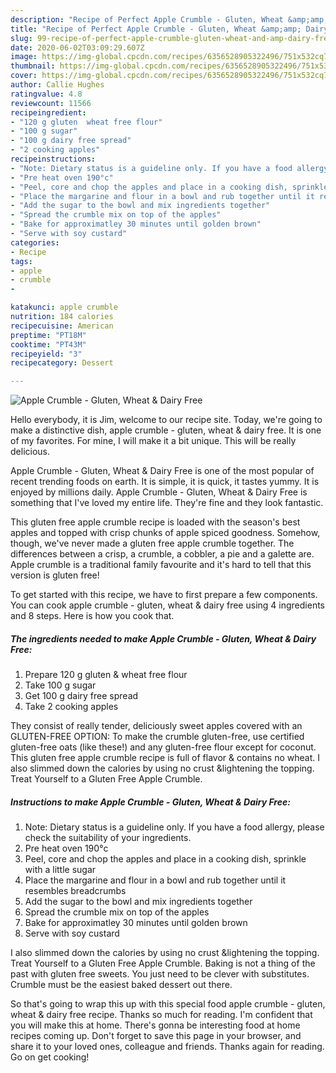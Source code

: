 ```yaml
---
description: "Recipe of Perfect Apple Crumble - Gluten, Wheat &amp;amp; Dairy Free"
title: "Recipe of Perfect Apple Crumble - Gluten, Wheat &amp;amp; Dairy Free"
slug: 99-recipe-of-perfect-apple-crumble-gluten-wheat-and-amp-dairy-free
date: 2020-06-02T03:09:29.607Z
image: https://img-global.cpcdn.com/recipes/6356528905322496/751x532cq70/apple-crumble-gluten-wheat-dairy-free-recipe-main-photo.jpg
thumbnail: https://img-global.cpcdn.com/recipes/6356528905322496/751x532cq70/apple-crumble-gluten-wheat-dairy-free-recipe-main-photo.jpg
cover: https://img-global.cpcdn.com/recipes/6356528905322496/751x532cq70/apple-crumble-gluten-wheat-dairy-free-recipe-main-photo.jpg
author: Callie Hughes
ratingvalue: 4.8
reviewcount: 11566
recipeingredient:
- "120 g gluten  wheat free flour"
- "100 g sugar"
- "100 g dairy free spread"
- "2 cooking apples"
recipeinstructions:
- "Note: Dietary status is a guideline only. If you have a food allergy, please check the suitability of your ingredients."
- "Pre heat oven 190°c"
- "Peel, core and chop the apples and place in a cooking dish, sprinkle with a little sugar"
- "Place the margarine and flour in a bowl and rub together until it resembles breadcrumbs"
- "Add the sugar to the bowl and mix ingredients together"
- "Spread the crumble mix on top of the apples"
- "Bake for approximatley 30 minutes until golden brown"
- "Serve with soy custard"
categories:
- Recipe
tags:
- apple
- crumble
- 

katakunci: apple crumble  
nutrition: 184 calories
recipecuisine: American
preptime: "PT18M"
cooktime: "PT43M"
recipeyield: "3"
recipecategory: Dessert

---
```



![Apple Crumble - Gluten, Wheat &amp; Dairy Free](https://img-global.cpcdn.com/recipes/6356528905322496/751x532cq70/apple-crumble-gluten-wheat-dairy-free-recipe-main-photo.jpg)

Hello everybody, it is Jim, welcome to our recipe site. Today, we're going to make a distinctive dish, apple crumble - gluten, wheat &amp; dairy free. It is one of my favorites. For mine, I will make it a bit unique. This will be really delicious.

Apple Crumble - Gluten, Wheat &amp; Dairy Free is one of the most popular of recent trending foods on earth. It is simple, it is quick, it tastes yummy. It is enjoyed by millions daily. Apple Crumble - Gluten, Wheat &amp; Dairy Free is something that I've loved my entire life. They're fine and they look fantastic.

This gluten free apple crumble recipe is loaded with the season&#39;s best apples and topped with crisp chunks of apple spiced goodness. Somehow, though, we&#39;ve never made a gluten free apple crumble together. The differences between a crisp, a crumble, a cobbler, a pie and a galette are. Apple crumble is a traditional family favourite and it&#39;s hard to tell that this version is gluten free!


To get started with this recipe, we have to first prepare a few components. You can cook apple crumble - gluten, wheat &amp; dairy free using 4 ingredients and 8 steps. Here is how you cook that.

<!--inarticleads1-->

##### The ingredients needed to make Apple Crumble - Gluten, Wheat &amp; Dairy Free:

1. Prepare 120 g gluten &amp; wheat free flour
1. Take 100 g sugar
1. Get 100 g dairy free spread
1. Take 2 cooking apples


They consist of really tender, deliciously sweet apples covered with an GLUTEN-FREE OPTION: To make the crumble gluten-free, use certified gluten-free oats (like these!) and any gluten-free flour except for coconut. This gluten free apple crumble recipe is full of flavor &amp; contains no wheat. I also slimmed down the calories by using no crust &amp;lightening the topping. Treat Yourself to a Gluten Free Apple Crumble. 

<!--inarticleads2-->

##### Instructions to make Apple Crumble - Gluten, Wheat &amp; Dairy Free:

1. Note: Dietary status is a guideline only. If you have a food allergy, please check the suitability of your ingredients.
1. Pre heat oven 190°c
1. Peel, core and chop the apples and place in a cooking dish, sprinkle with a little sugar
1. Place the margarine and flour in a bowl and rub together until it resembles breadcrumbs
1. Add the sugar to the bowl and mix ingredients together
1. Spread the crumble mix on top of the apples
1. Bake for approximatley 30 minutes until golden brown
1. Serve with soy custard


I also slimmed down the calories by using no crust &amp;lightening the topping. Treat Yourself to a Gluten Free Apple Crumble. Baking is not a thing of the past with gluten free sweets. You just need to be clever with substitutes. Crumble must be the easiest baked dessert out there. 

So that's going to wrap this up with this special food apple crumble - gluten, wheat &amp; dairy free recipe. Thanks so much for reading. I'm confident that you will make this at home. There's gonna be interesting food at home recipes coming up. Don't forget to save this page in your browser, and share it to your loved ones, colleague and friends. Thanks again for reading. Go on get cooking!
